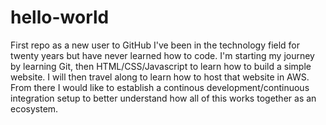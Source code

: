 # hello-world
First repo as a new user to GitHub
I've been in the technology field for twenty years but have never learned how to code.  I'm starting my journey by learning Git, then HTML/CSS/Javascript to learn how to build a simple website.  I will then travel along to learn how to host that website in AWS.  From there I would like to establish a continous development/continuous integration setup to better understand how all of this works together as an ecosystem.
